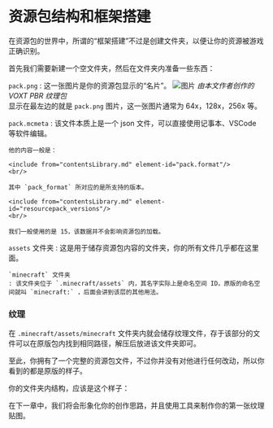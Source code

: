 # 资源包结构和框架搭建

在资源包的世界中，所谓的“框架搭建”不过是创建文件夹，以便让你的资源被游戏正确识别。

首先我们需要新建一个空文件夹，然后在文件夹内准备一些东西：

`pack.png`
: 这一张图片是你的资源包显示的“名片”。
![图片](1-1.jpg)
*由本文作者创作的 VOXT PBR 纹理包*<br/>
显示在最左边的就是 `pack.png` 图片，这一张图片通常为 64x，128x，256x 等。

`pack.mcmeta`
: 该文件本质上是一个 json 文件，可以直接使用记事本、VSCode 等软件编辑。

    他的内容一般是：
    
    <include from="contentsLibrary.md" element-id="pack.format"/>
    <br/>

    其中 `pack_format` 所对应的是所支持的版本。
    
    <include from="contentsLibrary.md" element-id="resourcepack_versions"/>
    <br/>

    我们一般使用的是 15，该数据并不会影响资源包的加载。

`assets` 文件夹
: 这是用于储存资源包内容的文件夹，你的所有文件几乎都在这里面。

    `minecraft` 文件夹
    : 该文件夹位于 `.minecraft/assets` 内，其名字实际上是命名空间 ID，原版的命名空间就叫 `minecraft:` ，后面会讲到该层的其他用法。

### 纹理

在 `.minecraft/assets/minecraft` 文件夹内就会储存纹理文件，存于该部分的文件可以在原版包内找到相同路径，解压后放进该文件夹即可。

至此，你拥有了一个完整的资源包文件，不过你并没有对他进行任何改动，所以你看到的都是原版的样子。

你的文件夹内结构，应该是这个样子：

<include from="uniforms.md" element-id="resourcepack_structure_dev"/>

在下一章中，我们将会形象化你的创作思路，并且使用工具来制作你的第一张纹理贴图。
